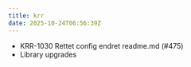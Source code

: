 ```yaml
---
title: krr
date: 2025-10-24T06:56:39Z
---
```

- KRR-1030 Rettet config  endret readme.md (#475)
- Library upgrades

